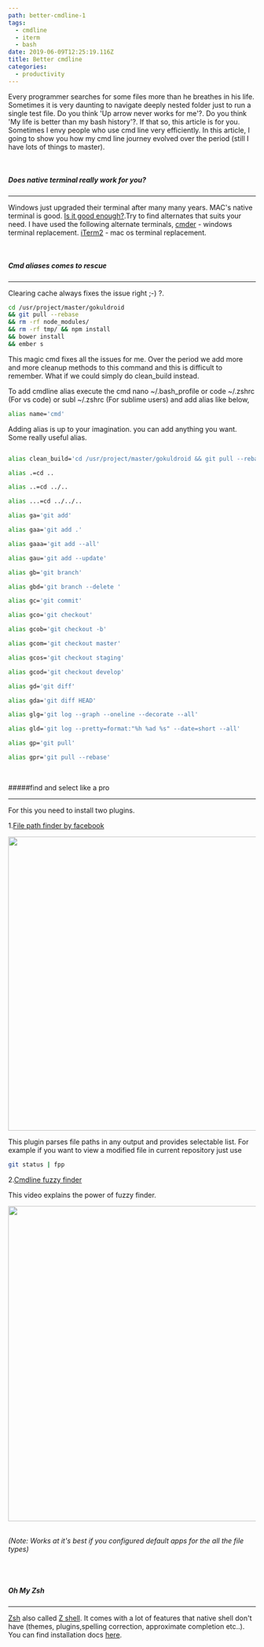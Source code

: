 ```yaml
---
path: better-cmdline-1
tags:
  - cmdline
  - iterm
  - bash
date: 2019-06-09T12:25:19.116Z
title: Better cmdline
categories: 
  - productivity
---
```

Every programmer searches for some files more than he breathes in his life. Sometimes it is very daunting to navigate deeply nested folder just to run a single test file. Do you think 'Up arrow never works for me'?. Do you think 'My life is better than my bash history'?. If that so, this article is for you. Sometimes I envy people who use cmd line very efficiently. In this article, I going to show you how my cmd line journey evolved over the period (still I have lots of things to master).

<br/>

##### Does native terminal really work for you?
- - -
Windows just upgraded their terminal after many many years. MAC's native terminal is good. [Is it good enough?](https://www.slant.co/versus/1713/1715/~iterm2_vs_terminal-app).Try to find alternates that suits your need. I have used the following alternate terminals, [cmder](https://cmder.net/) - windows terminal replacement. [iTerm2](https://www.iterm2.com/) - mac os terminal replacement.

<br/>

##### Cmd aliases comes to rescue
- - -
Clearing cache always fixes the issue right ;-) ?.

```bash
cd /usr/project/master/gokuldroid 
&& git pull --rebase 
&& rm -rf node_modules/ 
&& rm -rf tmp/ && npm install 
&& bower install 
&& ember s
```
 

This magic cmd fixes all the issues for me. Over the period we add more and more cleanup methods to this command and this is difficult to remember. What if we could simply do clean_build instead.

To add cmdline alias execute the cmd 
nano \~/.bash_profile or code \~/.zshrc (For vs code) or subl ~/.zshrc (For sublime users) and add alias like below,

```bash 
alias name='cmd'
```


Adding alias is up to your imagination. you can add anything you want. Some really useful alias.

```bash

alias clean_build='cd /usr/project/master/gokuldroid && git pull --rebase && rm -rf node_modules/ && rm -rf tmp/ && npm install && bower install && ember s'

alias .=cd ..

alias ..=cd ../..

alias ...=cd ../../..

alias ga='git add'

alias gaa='git add .'

alias gaaa='git add --all'

alias gau='git add --update'

alias gb='git branch'

alias gbd='git branch --delete '

alias gc='git commit'

alias gco='git checkout'

alias gcob='git checkout -b'

alias gcom='git checkout master'

alias gcos='git checkout staging'

alias gcod='git checkout develop'

alias gd='git diff'

alias gda='git diff HEAD'

alias glg='git log --graph --oneline --decorate --all'

alias gld='git log --pretty=format:"%h %ad %s" --date=short --all'

alias gp='git pull'

alias gpr='git pull --rebase'
```

<br/>

#####find and select like a pro

---

For this you need to install two plugins.

1.[File path finder by facebook](https://github.com/facebook/PathPicker)

<a href="https://asciinema.org/a/19519" target="_blank"><img src="https://asciinema.org/a/19519.png" width="597"/></a>

This plugin parses file paths in any output and provides selectable list. For example if you want to view a modified file in current repository just use 

```bash  
git status | fpp
```

2.[Cmdline fuzzy finder](https://github.com/junegunn/fzf)

This video explains the power of fuzzy finder.

<a title="fzf - command-line fuzzy finder" href="https://www.youtube.com/watch?v=qgG5Jhi_Els">
  <img src="https://i.imgur.com/vtG8olE.png" width="640">
</a>
<br/>
<br/>

_(Note: Works at it's best if you configured default apps for the all the file types)_

<br/>
<br/>

##### Oh My Zsh

---

[Zsh](https://ohmyz.sh/) also called [Z shell]((https://ohmyz.sh/)). It comes with a lot of features that native shell don't have (themes, plugins,spelling correction, approximate completion etc..). You can find installation docs [here](https://github.com/robbyrussell/oh-my-zsh/wiki/Installing-ZSH).